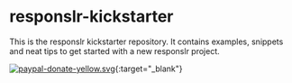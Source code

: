 responslr-kickstarter
=====================
This is the responslr kickstarter repository. It contains examples, snippets and neat tips to get started with a new responslr project.

[![paypal-donate-yellow.svg](https://img.shields.io/badge/paypal-donate-yellow.svg)](https://www.paypal.com/cgi-bin/webscr?cmd=_s-xclick&hosted_button_id=2K5DN7XFYXQQG){:target="_blank"}
